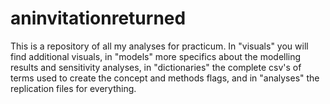 # aninvitationreturned
This is a repository of all my analyses for practicum. In "visuals" you will find additional visuals, in "models" more specifics about the modelling results and sensitivity analyses, in "dictionaries" the complete csv's of terms used to create the concept and methods flags, and in "analyses" the replication files for everything.
